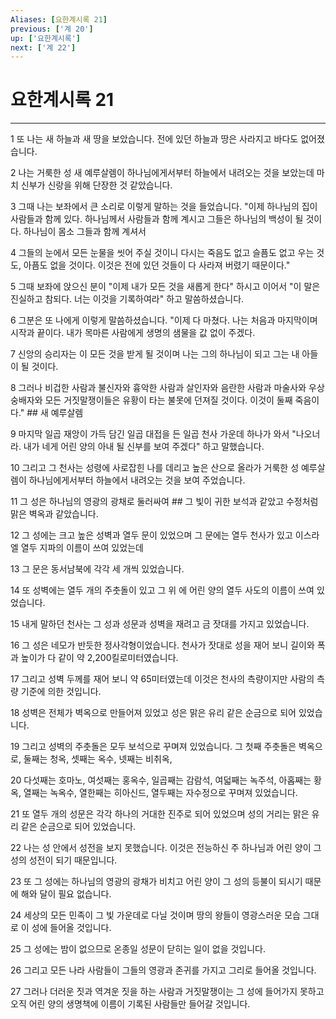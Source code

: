 ```yaml
---
Aliases: [요한계시록 21]
previous: ['계 20']
up: ['요한계시록']
next: ['계 22']
---
```

# 요한계시록 21

***


1 또 나는 새 하늘과 새 땅을 보았습니다. 전에 있던 하늘과 땅은 사라지고 바다도 없어졌습니다. 

2 나는 거룩한 성 새 예루살렘이 하나님에게서부터 하늘에서 내려오는 것을 보았는데 마치 신부가 신랑을 위해 단장한 것 같았습니다. 

3 그때 나는 보좌에서 큰 소리로 이렇게 말하는 것을 들었습니다. "이제 하나님의 집이 사람들과 함께 있다. 하나님께서 사람들과 함께 계시고 그들은 하나님의 백성이 될 것이다. 하나님이 몸소 그들과 함께 계셔서 

4 그들의 눈에서 모든 눈물을 씻어 주실 것이니 다시는 죽음도 없고 슬픔도 없고 우는 것도, 아픔도 없을 것이다. 이것은 전에 있던 것들이 다 사라져 버렸기 때문이다." 

5 그때 보좌에 앉으신 분이 "이제 내가 모든 것을 새롭게 한다" 하시고 이어서 "이 말은 진실하고 참되다. 너는 이것을 기록하여라" 하고 말씀하셨습니다. 

6 그분은 또 나에게 이렇게 말씀하셨습니다. "이제 다 마쳤다. 나는 처음과 마지막이며 시작과 끝이다. 내가 목마른 사람에게 생명의 샘물을 값 없이 주겠다. 

7 신앙의 승리자는 이 모든 것을 받게 될 것이며 나는 그의 하나님이 되고 그는 내 아들이 될 것이다. 

8 그러나 비겁한 사람과 불신자와 흉악한 사람과 살인자와 음란한 사람과 마술사와 우상 숭배자와 모든 거짓말쟁이들은 유황이 타는 불못에 던져질 것이다. 이것이 둘째 죽음이다." ## 새 예루살렘 

9 마지막 일곱 재앙이 가득 담긴 일곱 대접을 든 일곱 천사 가운데 하나가 와서 "나오너라. 내가 네게 어린 양의 아내 될 신부를 보여 주겠다" 하고 말했습니다. 

10 그리고 그 천사는 성령에 사로잡힌 나를 데리고 높은 산으로 올라가 거룩한 성 예루살렘이 하나님에게서부터 하늘에서 내려오는 것을 보여 주었습니다. 

11 그 성은 하나님의 영광의 광채로 둘러싸여 ## 그 빛이 귀한 보석과 같았고 수정처럼 맑은 벽옥과 같았습니다. 

12 그 성에는 크고 높은 성벽과 열두 문이 있었으며 그 문에는 열두 천사가 있고 이스라엘 열두 지파의 이름이 쓰여 있었는데 

13 그 문은 동서남북에 각각 세 개씩 있었습니다. 

14 또 성벽에는 열두 개의 주춧돌이 있고 그 위 에 어린 양의 열두 사도의 이름이 쓰여 있었습니다. 

15 내게 말하던 천사는 그 성과 성문과 성벽을 재려고 금 잣대를 가지고 있었습니다. 

16 그 성은 네모가 반듯한 정사각형이었습니다. 천사가 잣대로 성을 재어 보니 길이와 폭과 높이가 다 같이 약 2,200킬로미터였습니다. 

17 그리고 성벽 두께를 재어 보니 약 65미터였는데 이것은 천사의 측량이지만 사람의 측량 기준에 의한 것입니다. 

18 성벽은 전체가 벽옥으로 만들어져 있었고 성은 맑은 유리 같은 순금으로 되어 있었습니다. 

19 그리고 성벽의 주춧돌은 모두 보석으로 꾸며져 있었습니다. 그 첫째 주춧돌은 벽옥으로, 둘째는 청옥, 셋째는 옥수, 넷째는 비취옥, 

20 다섯째는 호마노, 여섯째는 홍옥수, 일곱째는 감람석, 여덟째는 녹주석, 아홉째는 황옥, 열째는 녹옥수, 열한째는 히아신드, 열두째는 자수정으로 꾸며져 있었습니다. 

21 또 열두 개의 성문은 각각 하나의 거대한 진주로 되어 있었으며 성의 거리는 맑은 유리 같은 순금으로 되어 있었습니다. 

22 나는 성 안에서 성전을 보지 못했습니다. 이것은 전능하신 주 하나님과 어린 양이 그 성의 성전이 되기 때문입니다. 

23 또 그 성에는 하나님의 영광의 광채가 비치고 어린 양이 그 성의 등불이 되시기 때문에 해와 달이 필요 없습니다. 

24 세상의 모든 민족이 그 빛 가운데로 다닐 것이며 땅의 왕들이 영광스러운 모습 그대로 이 성에 들어올 것입니다. 

25 그 성에는 밤이 없으므로 온종일 성문이 닫히는 일이 없을 것입니다. 

26 그리고 모든 나라 사람들이 그들의 영광과 존귀를 가지고 그리로 들어올 것입니다. 

27 그러나 더러운 짓과 역겨운 짓을 하는 사람과 거짓말쟁이는 그 성에 들어가지 못하고 오직 어린 양의 생명책에 이름이 기록된 사람들만 들어갈 것입니다.
